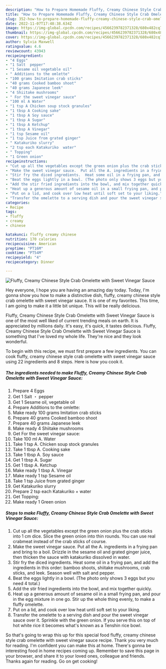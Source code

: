 ```yaml
---
description: "How to Prepare Homemade Fluffy, Creamy Chinese Style Crab Omelette with Sweet Vinegar Sauce"
title: "How to Prepare Homemade Fluffy, Creamy Chinese Style Crab Omelette with Sweet Vinegar Sauce"
slug: 352-how-to-prepare-homemade-fluffy-creamy-chinese-style-crab-omelette-with-sweet-vinegar-sauce
date: 2022-11-07T17:48:38.634Z
image: https://img-global.cpcdn.com/recipes/4566239782371328/680x482cq70/fluffy-creamy-chinese-style-crab-omelette-with-sweet-vinegar-sauce-recipe-main-photo.jpg
thumbnail: https://img-global.cpcdn.com/recipes/4566239782371328/680x482cq70/fluffy-creamy-chinese-style-crab-omelette-with-sweet-vinegar-sauce-recipe-main-photo.jpg
cover: https://img-global.cpcdn.com/recipes/4566239782371328/680x482cq70/fluffy-creamy-chinese-style-crab-omelette-with-sweet-vinegar-sauce-recipe-main-photo.jpg
author: Sylvia Maxwell
ratingvalue: 4.6
reviewcount: 43943
recipeingredient:
- "4 Eggs"
- "1 Salt  pepper"
- "1 Sesame oil vegetable oil"
- " Additions to the omlette"
- "100 grams Imitation crab sticks"
- "40 grams Cooked bamboo shoot"
- "40 grams Japanese leek"
- "4 Shiitake mushrooms"
- " For the sweet vinegar sauce"
- "100 ml A Water"
- "1 tsp A Chicken soup stock granules"
- "1 tbsp A Cooking sake"
- "1 tbsp A Soy sauce"
- "1 tbsp A Sugar"
- "1 tbsp A Ketchup"
- "1 tbsp A Vinegar"
- "1 tsp Sesame oil"
- "1 tsp Juice from grated ginger"
- " Katakuriko slurry"
- "2 tsp each Katakuriko  water"
- " Topping"
- "1 Green onion"
recipeinstructions:
- "Cut up all the vegetables except the green onion plus the crab sticks into 1 cm dice. Slice the green onion into thin rounds.  You can use real crabmeat instead of the crab sticks of course."
- "Make the sweet vinegar sauce.  Put all the A. ingredients in a frying pan and bring to a boil. Drizzle in the sesame oil and grated ginger juice, then thicken the sauce with katakuriko dissolved in water."
- "Stir fry the diced ingredients.  Heat some oil in a frying pan, and add the ingredients in this order: bamboo shoots, shiitake mushrooms, crab sticks, and leek. Season well with salt and pepper."
- "Beat the eggs lightly in a bowl. (The photo only shows 3 eggs but you need 4 total.)"
- "Add the stir fried ingredients into the bowl, and mix together quickly."
- "Heat up a generous amount of sesame oil in a small frying pan, and pour in the egg mixture in one go. Stir up the whole thing evenly, to make a fluffy omelette."
- "Put on a lid, and cook over low heat until soft set to your liking."
- "Transfer the omelette to a serving dish and pour the sweet vinegar sauce over it. Sprinkle with the green onion.  If you serve this on top of hot white rice it becomes what&#39;s known as a Tenshin rice bowl."
categories:
- Recipe
tags:
- fluffy
- creamy
- chinese

katakunci: fluffy creamy chinese 
nutrition: 170 calories
recipecuisine: American
preptime: "PT16M"
cooktime: "PT54M"
recipeyield: "4"
recipecategory: Dinner

---
```



![Fluffy, Creamy Chinese Style Crab Omelette with Sweet Vinegar Sauce](https://img-global.cpcdn.com/recipes/4566239782371328/680x482cq70/fluffy-creamy-chinese-style-crab-omelette-with-sweet-vinegar-sauce-recipe-main-photo.jpg)

Hey everyone, I hope you are having an amazing day today. Today, I'm gonna show you how to make a distinctive dish, fluffy, creamy chinese style crab omelette with sweet vinegar sauce. It is one of my favorites. This time, I am going to make it a little bit unique. This will be really delicious.



Fluffy, Creamy Chinese Style Crab Omelette with Sweet Vinegar Sauce is one of the most well liked of current trending meals on earth. It is appreciated by millions daily. It's easy, it's quick, it tastes delicious. Fluffy, Creamy Chinese Style Crab Omelette with Sweet Vinegar Sauce is something that I've loved my whole life. They're nice and they look wonderful.


To begin with this recipe, we must first prepare a few ingredients. You can cook fluffy, creamy chinese style crab omelette with sweet vinegar sauce using 22 ingredients and 8 steps. Here is how you cook it.

<!--inarticleads1-->

##### The ingredients needed to make Fluffy, Creamy Chinese Style Crab Omelette with Sweet Vinegar Sauce:

1. Prepare 4 Eggs
1. Get 1 Salt ・ pepper
1. Get 1 Sesame oil, vegetable oil
1. Prepare  Additions to the omlette:
1. Make ready 100 grams Imitation crab sticks
1. Prepare 40 grams Cooked bamboo shoot
1. Prepare 40 grams Japanese leek
1. Make ready 4 Shiitake mushrooms
1. Get  For the sweet vinegar sauce:
1. Take 100 ml A. Water
1. Take 1 tsp A. Chicken soup stock granules
1. Take 1 tbsp A. Cooking sake
1. Take 1 tbsp A. Soy sauce
1. Get 1 tbsp A. Sugar
1. Get 1 tbsp A. Ketchup
1. Make ready 1 tbsp A. Vinegar
1. Make ready 1 tsp Sesame oil
1. Take 1 tsp Juice from grated ginger
1. Get  Katakuriko slurry
1. Prepare 2 tsp each Katakuriko + water
1. Get  Topping:
1. Make ready 1 Green onion




<!--inarticleads2-->

##### Steps to make Fluffy, Creamy Chinese Style Crab Omelette with Sweet Vinegar Sauce:

1. Cut up all the vegetables except the green onion plus the crab sticks into 1 cm dice. Slice the green onion into thin rounds.  You can use real crabmeat instead of the crab sticks of course.
1. Make the sweet vinegar sauce.  Put all the A. ingredients in a frying pan and bring to a boil. Drizzle in the sesame oil and grated ginger juice, then thicken the sauce with katakuriko dissolved in water.
1. Stir fry the diced ingredients.  Heat some oil in a frying pan, and add the ingredients in this order: bamboo shoots, shiitake mushrooms, crab sticks, and leek. Season well with salt and pepper.
1. Beat the eggs lightly in a bowl. (The photo only shows 3 eggs but you need 4 total.)
1. Add the stir fried ingredients into the bowl, and mix together quickly.
1. Heat up a generous amount of sesame oil in a small frying pan, and pour in the egg mixture in one go. Stir up the whole thing evenly, to make a fluffy omelette.
1. Put on a lid, and cook over low heat until soft set to your liking.
1. Transfer the omelette to a serving dish and pour the sweet vinegar sauce over it. Sprinkle with the green onion.  If you serve this on top of hot white rice it becomes what&#39;s known as a Tenshin rice bowl.




So that's going to wrap this up for this special food fluffy, creamy chinese style crab omelette with sweet vinegar sauce recipe. Thank you very much for reading. I'm confident you can make this at home. There's gonna be interesting food in home recipes coming up. Remember to save this page in your browser, and share it to your loved ones, colleague and friends. Thanks again for reading. Go on get cooking!
